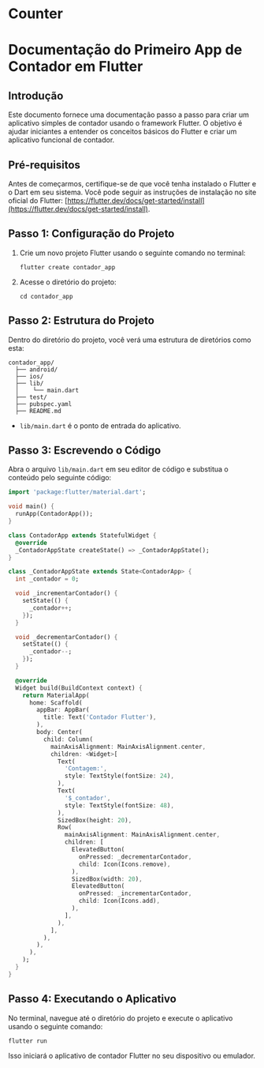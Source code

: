 # Counter

# Documentação do Primeiro App de Contador em Flutter

## Introdução

Este documento fornece uma documentação passo a passo para criar um aplicativo simples de contador usando o framework Flutter. O objetivo é ajudar iniciantes a entender os conceitos básicos do Flutter e criar um aplicativo funcional de contador.

## Pré-requisitos

Antes de começarmos, certifique-se de que você tenha instalado o Flutter e o Dart em seu sistema. Você pode seguir as instruções de instalação no site oficial do Flutter: [https://flutter.dev/docs/get-started/install](https://flutter.dev/docs/get-started/install).

## Passo 1: Configuração do Projeto

1. Crie um novo projeto Flutter usando o seguinte comando no terminal:

   ```
   flutter create contador_app
   ```

2. Acesse o diretório do projeto:

   ```
   cd contador_app
   ```

## Passo 2: Estrutura do Projeto

Dentro do diretório do projeto, você verá uma estrutura de diretórios como esta:

```
contador_app/
  ├── android/
  ├── ios/
  ├── lib/
  │    └── main.dart
  ├── test/
  ├── pubspec.yaml
  ├── README.md
```

- `lib/main.dart` é o ponto de entrada do aplicativo.

## Passo 3: Escrevendo o Código

Abra o arquivo `lib/main.dart` em seu editor de código e substitua o conteúdo pelo seguinte código:

```dart
import 'package:flutter/material.dart';

void main() {
  runApp(ContadorApp());
}

class ContadorApp extends StatefulWidget {
  @override
  _ContadorAppState createState() => _ContadorAppState();
}

class _ContadorAppState extends State<ContadorApp> {
  int _contador = 0;

  void _incrementarContador() {
    setState(() {
      _contador++;
    });
  }

  void _decrementarContador() {
    setState(() {
      _contador--;
    });
  }

  @override
  Widget build(BuildContext context) {
    return MaterialApp(
      home: Scaffold(
        appBar: AppBar(
          title: Text('Contador Flutter'),
        ),
        body: Center(
          child: Column(
            mainAxisAlignment: MainAxisAlignment.center,
            children: <Widget>[
              Text(
                'Contagem:',
                style: TextStyle(fontSize: 24),
              ),
              Text(
                '$_contador',
                style: TextStyle(fontSize: 48),
              ),
              SizedBox(height: 20),
              Row(
                mainAxisAlignment: MainAxisAlignment.center,
                children: [
                  ElevatedButton(
                    onPressed: _decrementarContador,
                    child: Icon(Icons.remove),
                  ),
                  SizedBox(width: 20),
                  ElevatedButton(
                    onPressed: _incrementarContador,
                    child: Icon(Icons.add),
                  ),
                ],
              ),
            ],
          ),
        ),
      ),
    );
  }
}
```

## Passo 4: Executando o Aplicativo

No terminal, navegue até o diretório do projeto e execute o aplicativo usando o seguinte comando:

```
flutter run
```

Isso iniciará o aplicativo de contador Flutter no seu dispositivo ou emulador.
